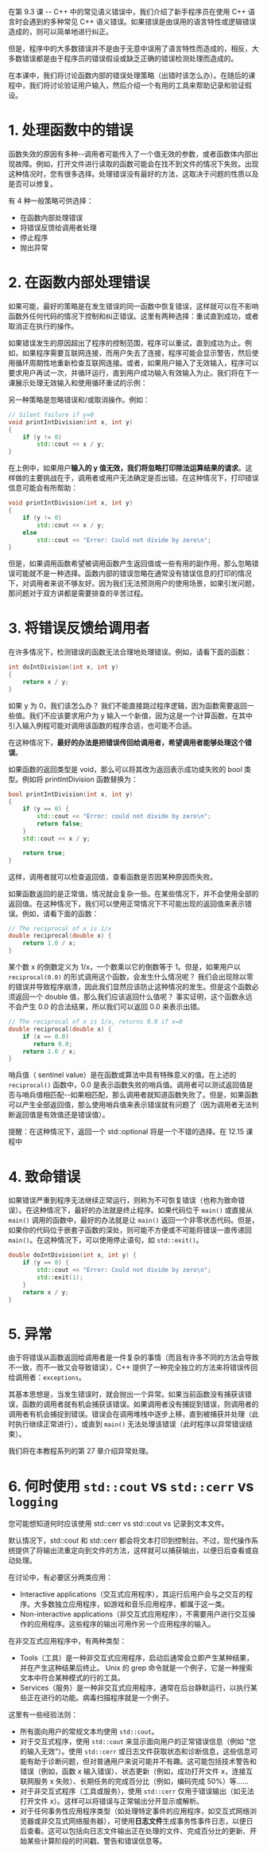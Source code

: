 在第 9.3 课 -- C++ 中的常见语义错误中，我们介绍了新手程序员在使用 C++ 语言时会遇到的多种常见 C++ 语义错误。如果错误是由误用的语言特性或逻辑错误造成的，则可以简单地进行纠正。

但是，程序中的大多数错误并不是由于无意中误用了语言特性而造成的，相反，大多数错误都是由于程序员的错误假设或缺乏正确的错误检测处理而造成的。

在本课中，我们将讨论函数内部的错误处理策略（出错时该怎么办）。在随后的课程中，我们将讨论验证用户输入，然后介绍一个有用的工具来帮助记录和验证假设。

# 1. 处理函数中的错误

函数失效的原因有多种--调用者可能传入了一个值无效的参数，或者函数体内部出现故障。例如，打开文件进行读取的函数可能会在找不到文件的情况下失败。出现这种情况时，您有很多选择。处理错误没有最好的方法，这取决于问题的性质以及是否可以修复。

有 4 种一般策略可供选择： 

- 在函数内部处理错误
- 将错误反馈给调用者处理
- 停止程序
- 抛出异常

# 2. 在函数内部处理错误

如果可能，最好的策略是在发生错误的同一函数中恢复错误，这样就可以在不影响函数外任何代码的情况下控制和纠正错误。这里有两种选择：重试直到成功，或者取消正在执行的操作。

如果错误发生的原因超出了程序的控制范围，程序可以重试，直到成功为止。例如，如果程序需要互联网连接，而用户失去了连接，程序可能会显示警告，然后使用循环周期性地重新检查互联网连接。或者，如果用户输入了无效输入，程序可以要求用户再试一次，并循环运行，直到用户成功输入有效输入为止。我们将在下一课展示处理无效输入和使用循环重试的示例：

另一种策略是忽略错误和/或取消操作。例如：

```c++
// Silent failure if y=0
void printIntDivision(int x, int y)
{
    if (y != 0)
        std::cout << x / y;
}
```

在上例中，如果用户**输入的 y 值无效，我们将忽略打印除法运算结果的请求**。这样做的主要挑战在于，调用者或用户无法确定是否出错。在这种情况下，打印错误信息可能会有所帮助：

```c++
void printIntDivision(int x, int y)
{
    if (y != 0)
        std::cout << x / y;
    else
        std::cout << "Error: Could not divide by zero\n";
}
```

但是，如果调用函数希望被调用函数产生返回值或一些有用的副作用，那么忽略错误可能就不是一种选择。函数内部的错误忽略在通常没有错误信息的打印的情况下，对调用者来说不够友好。因为我们无法预测用户的使用场景，如果引发问题，那问题对于双方讲都是需要排查的辛苦过程。

# 3. 将错误反馈给调用者

在许多情况下，检测错误的函数无法合理地处理错误。例如，请看下面的函数：

```c++
int doIntDivision(int x, int y)
{
    return x / y;
}
```

如果 y 为 0，我们该怎么办？ 我们不能直接跳过程序逻辑，因为函数需要返回一些值。我们不应该要求用户为 y 输入一个新值，因为这是一个计算函数，在其中引入输入例程可能对调用该函数的程序合适，也可能不合适。

在这种情况下，**最好的办法是把错误传回给调用者，希望调用者能够处理这个错误**。

如果函数的返回类型是 void，那么可以将其改为返回表示成功或失败的 bool 类型。例如将 printIntDivision 函数替换为：

```c++
bool printIntDivision(int x, int y)
{
    if (y == 0) {
        std::cout << "Error: could not divide by zero\n";
        return false;
    }
    std::cout << x / y;

    return true;
}
```

这样，调用者就可以检查返回值，查看函数是否因某种原因而失败。

如果函数返回的是正常值，情况就会复杂一些。在某些情况下，并不会使用全部的返回值。在这种情况下，我们可以使用正常情况下不可能出现的返回值来表示错误。例如，请看下面的函数：

```c++
// The reciprocal of x is 1/x
double reciprocal(double x) {
    return 1.0 / x;
}
```

某个数 x 的倒数定义为 1/x，一个数乘以它的倒数等于 1。但是，如果用户以 `reciprocal(0.0)` 的形式调用这个函数，会发生什么情况呢？ 我们会出现除以零的错误并导致程序崩溃，因此我们显然应该防止这种情况的发生。但是这个函数必须返回一个 double 值，那么我们应该返回什么值呢？ 事实证明，这个函数永远不会产生 0.0 的合法结果，所以我们可以返回 0.0 来表示出错。

```c++
// The reciprocal of x is 1/x, returns 0.0 if x=0
double reciprocal(double x) {
    if (x == 0.0)
       return 0.0;
    return 1.0 / x;
}
```

哨兵值（ sentinel value）是在函数或算法中具有特殊意义的值。在上述的 `reciprocal()` 函数中，0.0 是表示函数失败的哨兵值。调用者可以测试返回值是否与哨兵值相匹配--如果相匹配，那么调用者就知道函数失败了。但是，如果函数可以产生全部返回值，那么使用哨兵值来表示错误就有问题了（因为调用者无法判断返回值是有效值还是错误值）。

提醒：在这种情况下，返回一个 std::optional 将是一个不错的选择。在 12.15 课程中

# 4. 致命错误

如果错误严重到程序无法继续正常运行，则称为不可恢复错误（也称为致命错误）。在这种情况下，最好的办法就是终止程序。如果代码位于 `main()` 或直接从 `main()` 调用的函数中，最好的办法就是让 `main()` 返回一个非零状态代码。但是，如果你的代码位于嵌套子函数的深处，则可能不方便或不可能将错误一直传递回 `main()`。在这种情况下，可以使用停止语句，如 `std::exit()`。

```c++
double doIntDivision(int x, int y) {
    if (y == 0) {
        std::cout << "Error: Could not divide by zero\n";
        std::exit(1);
    }
    return x / y;
}
```

# 5. 异常

由于将错误从函数返回给调用者是一件复杂的事情（而且有许多不同的方法会导致不一致，而不一致又会导致错误），C++ 提供了一种完全独立的方法来将错误传回给调用者：`exceptions`。

其基本思想是，当发生错误时，就会抛出一个异常。如果当前函数没有捕获该错误，函数的调用者就有机会捕获该错误。如果调用者没有捕捉到错误，则调用者的调用者有机会捕捉到错误。错误会在调用堆栈中逐步上移，直到被捕获并处理（此时执行继续正常进行），或直到 `main()` 无法处理该错误（此时程序以异常错误结束）。

我们将在本教程系列的第 27 章介绍异常处理。

# 6. 何时使用 `std::cout` vs `std::cerr` vs `logging`

您可能想知道何时应该使用 std::cerr vs std::cout vs 记录到文本文件。

默认情况下，std::cout 和 std::cerr 都会将文本打印到控制台。不过，现代操作系统提供了将输出流重定向到文件的方法，这样就可以捕获输出，以便日后查看或自动处理。

在讨论中，有必要区分两类应用：

- Interactive applications（交互式应用程序），其运行后用户会与之交互的程序。大多数独立应用程序，如游戏和音乐应用程序，都属于这一类。
- Non-interactive applications（非交互式应用程序），不需要用户进行交互操作的应用程序。这些程序的输出可用作另一个应用程序的输入。

在非交互式应用程序中，有两种类型：

- Tools（工具）是一种非交互式应用程序，启动后通常会立即产生某种结果，并在产生这种结果后终止。 Unix 的 grep 命令就是一个例子，它是一种搜索文本中符合某种模式的行的工具。
- Services（服务）是一种非交互式应用程序，通常在后台静默运行，以执行某些正在进行的功能。病毒扫描程序就是一个例子。

这里有一些经验法则：

- 所有面向用户的常规文本均使用 `std::cout`。
- 对于交互式程序，使用 `std::cout` 来显示面向用户的正常错误信息（例如 "您的输入无效"）。使用 `std::cerr` 或日志文件获取状态和诊断信息，这些信息可能有助于诊断问题，但对普通用户来说可能并不有趣。这可能包括技术警告和错误（例如，函数 x 输入错误）、状态更新（例如，成功打开文件 x，连接互联网服务 x 失败）、长期任务的完成百分比（例如，编码完成 50%）等......
- 对于非交互式程序（工具或服务），使用 `std::cerr` 仅用于错误输出（如无法打开文件 x）。这样可以将错误与正常输出分开显示或解析。
- 对于任何事务性应用程序类型（如处理特定事件的应用程序，如交互式网络浏览器或非交互式网络服务器），可使用**日志文件**生成事务性事件日志，以便日后查看。这可以包括向日志文件输出正在处理的文件、完成百分比的更新、开始某些计算阶段的时间戳、警告和错误信息等。